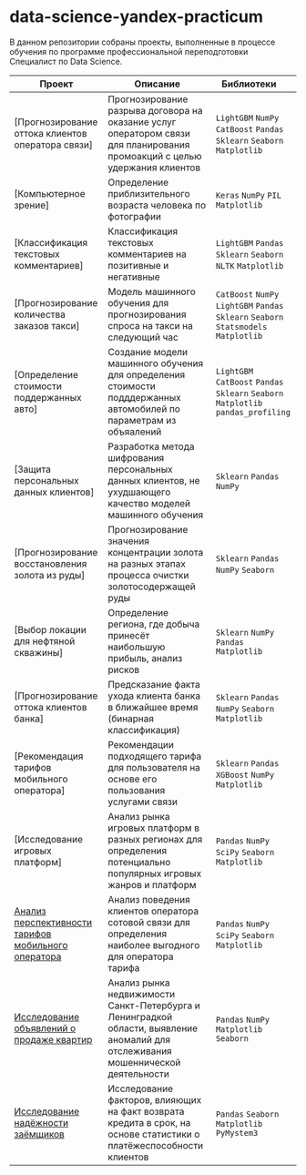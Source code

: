 # data-science-yandex-practicum

В данном репозитории собраны проекты, выполненные в процессе обучения по программе профессиональной переподготовки Специалист по Data Science.

| Проект | Описание | Библиотеки &nbsp; &nbsp; |
|---|---|---|
| [Прогнозирование оттока клиентов оператора связи] | Прогнозирование разрыва договора на оказание услуг оператором связи для планирования промоакций с целью удержания клиентов | `LightGBM` `NumPy` `CatBoost` `Pandas` `Sklearn` `Seaborn` `Matplotlib` |
| [Компьютерное зрение] | Определение приблизительного возраста человека по фотографии | `Keras` `NumPy` `PIL` `Matplotlib` |
| [Классификация текстовых комментариев] | Классификация текстовых комментариев на позитивные и негативные | `LightGBM` `Pandas` `Sklearn` `Seaborn` `NLTK` `Matplotlib` |
| [Прогнозирование количества заказов такси] | Модель машинного обучения для прогнозирования спроса на такси на следующий час | `CatBoost` `NumPy` `LightGBM` `Pandas` `Sklearn` `Seaborn` `Statsmodels` `Matplotlib` |
| [Определение стоимости поддержанных авто] | Создание модели машинного обучения для определения стоимости подддержанных автомобилей по параметрам из объяалений | `LightGBM` `CatBoost` `Pandas` `Sklearn` `Seaborn` `Matplotlib` `pandas_profiling` |
| [Защита персональных данных клиентов] | Разработка метода шифрования персональных данных клиентов, не ухудшающего качество моделей машинного обучения | `Sklearn` `Pandas` `NumPy` |
| [Прогнозирование восстановления золота из руды] | Прогнозирование значения концентрации золота на разных этапах процесса очистки золотосодержащей руды | `Sklearn` `Pandas` `NumPy` `Seaborn` 
| [Выбор локации для нефтяной скважины]| Определение региона, где добыча принесёт наибольшую прибыль, анализ рисков | `Sklearn` `NumPy` `Pandas` `Matplotlib` | 
| [Прогнозирование оттока клиентов банка] | Предсказание факта ухода клиента банка в ближайшее время (бинарная классификация) | `Sklearn` `Pandas` `NumPy` `Seaborn` `Matplotlib` | 
| [Рекомендация тарифов мобильного оператора] | Рекомендации подходящего тарифа для пользователя на основе его пользования услугами связи | `Sklearn` `Pandas` `XGBoost` `NumPy` `Matplotlib` | 
| [Исследование игровых платформ]| Анализ рынка игровых платформ в разных регионах для определения потенциально популярных игровых жанров и платформ | `Pandas` `NumPy` `SciPy` `Seaborn` `Matplotlib` |
| [Анализ перспективности тарифов мобильного оператора](https://github.com/ClubsSuit/data-science-yandex-practicum/blob/main/03/tarifs.ipynb)| Анализ поведения клиентов оператора сотовой связи для определения наиболее выгодного для оператора тарифа | `Pandas` `NumPy` `SciPy` `Seaborn` `Matplotlib` |
| [Исследование объявлений о продаже квартир](https://github.com/ClubsSuit/data-science-yandex-practicum/blob/main/02/houses.ipynb)| Анализ рынка недвижимости Санкт-Петербурга и Ленинградкой области, выявление аномалий для отслеживания мошеннической деятельности | `Pandas` `NumPy` `Matplotlib` `Seaborn` |
| [Исследование надёжности заёмщиков](https://github.com/ClubsSuit/data-science-yandex-practicum/blob/main/01/credit.ipynb)| Исследование факторов, влияющих на факт возврата кредита в срок, на основе статистики о платёжеспособности клиентов | `Pandas` `Seaborn` `Matplotlib` `PyMystem3` |
